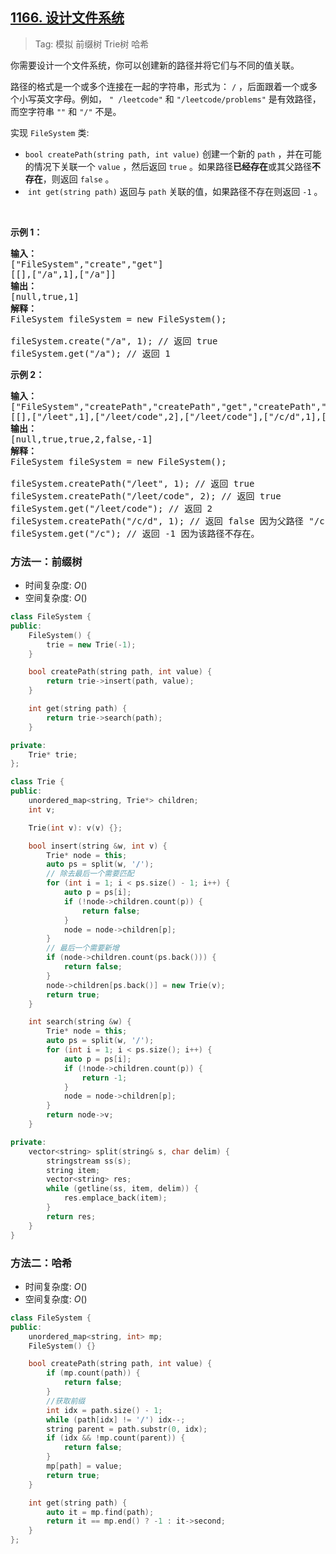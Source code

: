 ## [1166. 设计文件系统](https://github.com/doocs/leetcode/blob/main/solution/1100-1199/1166.Design%20File%20System/README.md)

> Tag: 模拟 前缀树 Trie树 哈希

<p>你需要设计一个文件系统，你可以创建新的路径并将它们与不同的值关联。</p>

<p>路径的格式是一个或多个连接在一起的字符串，形式为：&nbsp;<code>/</code> ，后面跟着一个或多个小写英文字母。例如， <code>" /leetcode"</code> 和 <code>"/leetcode/problems"</code> 是有效路径，而空字符串 <code>""</code> 和 <code>"/"</code> 不是。</p>

<p>实现 <code>FileSystem</code> 类:</p>

<ul>
	<li><meta charset="UTF-8" /><code>bool createPath(string path, int value)</code>&nbsp;创建一个新的&nbsp;<code>path</code> ，并在可能的情况下关联一个 <code>value</code> ，然后返回 <code>true</code> 。如果路径<strong>已经存在</strong>或其父路径<strong>不存在</strong>，则返回&nbsp;<code>false</code>&nbsp;。</li>
	<li>&nbsp;<code>int get(string path)</code> 返回与 <code>path</code> 关联的值，如果路径不存在则返回 <code>-1</code> 。</li>
</ul>

<p>&nbsp;</p>

<p><strong>示例 1：</strong></p>

<pre>
<strong>输入：</strong> 
["FileSystem","create","get"]
[[],["/a",1],["/a"]]
<strong>输出：</strong> 
[null,true,1]
<strong>解释：</strong> 
FileSystem fileSystem = new FileSystem();

fileSystem.create("/a", 1); // 返回 true
fileSystem.get("/a"); // 返回 1
</pre>


<p><strong>示例 2：</strong></p>

<pre>
<strong>输入：</strong> 
["FileSystem","createPath","createPath","get","createPath","get"]
[[],["/leet",1],["/leet/code",2],["/leet/code"],["/c/d",1],["/c"]]
<strong>输出：</strong> 
[null,true,true,2,false,-1]
<strong>解释：</strong>
FileSystem fileSystem = new FileSystem();

fileSystem.createPath("/leet", 1); // 返回 true
fileSystem.createPath("/leet/code", 2); // 返回 true
fileSystem.get("/leet/code"); // 返回 2
fileSystem.createPath("/c/d", 1); // 返回 false 因为父路径 "/c" 不存在。
fileSystem.get("/c"); // 返回 -1 因为该路径不存在。
</pre>

### 方法一：前缀树
* 时间复杂度: ${O()}$
* 空间复杂度: ${O()}$
```cpp
class FileSystem {
public:
    FileSystem() {
        trie = new Trie(-1);
    }

    bool createPath(string path, int value) {
        return trie->insert(path, value);
    }

    int get(string path) {
        return trie->search(path);
    }

private:
    Trie* trie;
};

class Trie {
public:
    unordered_map<string, Trie*> children;
    int v;

    Trie(int v): v(v) {};

    bool insert(string &w, int v) {
        Trie* node = this;
        auto ps = split(w, '/');
        // 除去最后一个需要匹配
        for (int i = 1; i < ps.size() - 1; i++) {
            auto p = ps[i];
            if (!node->children.count(p)) {
                return false;
            }
            node = node->children[p];
        }
        // 最后一个需要新增
        if (node->children.count(ps.back())) {
            return false;
        }
        node->children[ps.back()] = new Trie(v);
        return true;
    }

    int search(string &w) {
        Trie* node = this;
        auto ps = split(w, '/');
        for (int i = 1; i < ps.size(); i++) {
            auto p = ps[i];
            if (!node->children.count(p)) {
                return -1;
            }
            node = node->children[p];
        }
        return node->v;
    }

private:
    vector<string> split(string& s, char delim) {
        stringstream ss(s);
        string item;
        vector<string> res;
        while (getline(ss, item, delim)) {
            res.emplace_back(item);
        }
        return res;
    }
}
```

### 方法二：哈希
* 时间复杂度: ${O()}$
* 空间复杂度: ${O()}$
```cpp
class FileSystem {
public:
    unordered_map<string, int> mp;
    FileSystem() {}

    bool createPath(string path, int value) {
        if (mp.count(path)) {
            return false;
        }
        //获取前缀
        int idx = path.size() - 1;
        while (path[idx] != '/') idx--;
        string parent = path.substr(0, idx);
        if (idx && !mp.count(parent)) {
            return false;
        }
        mp[path] = value;
        return true;
    }

    int get(string path) {
        auto it = mp.find(path);
        return it == mp.end() ? -1 : it->second;
    }
};
```